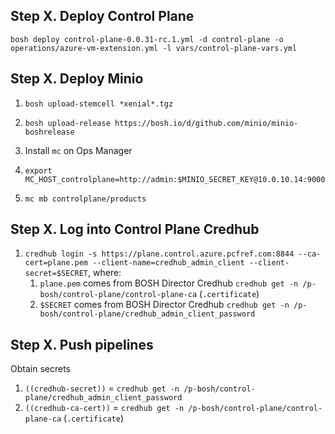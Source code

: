 ## Step X. Deploy Control Plane

```
bosh deploy control-plane-0.0.31-rc.1.yml -d control-plane -o operations/azure-vm-extension.yml -l vars/control-plane-vars.yml
```

## Step X. Deploy Minio

1. `bosh upload-stemcell *xenial*.tgz`
1. `bosh upload-release https://bosh.io/d/github.com/minio/minio-boshrelease`

1. Install `mc` on Ops Manager
1. `export MC_HOST_controlplane=http://admin:$MINIO_SECRET_KEY@10.0.10.14:9000`
1. `mc mb controlplane/products`

## Step X. Log into Control Plane Credhub

1. `credhub login -s https://plane.control.azure.pcfref.com:8844 --ca-cert=plane.pem --client-name=credhub_admin_client --client-secret=$SECRET`, where:
    1. `plane.pem` comes from BOSH Director Credhub `credhub get -n /p-bosh/control-plane/control-plane-ca` (`.certificate`)
    1. `$SECRET` comes from BOSH Director Credhub `credhub get -n /p-bosh/control-plane/credhub_admin_client_password`

## Step X. Push pipelines

Obtain secrets
1. `((credhub-secret))` = `credhub get -n /p-bosh/control-plane/credhub_admin_client_password`
1. `((credhub-ca-cert))` = `credhub get -n /p-bosh/control-plane/control-plane-ca` (`.certificate`)